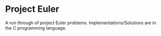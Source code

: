 # Project Euler
A run through of project Euler problems. 
Implementations/Solutions are in the C programming language.
